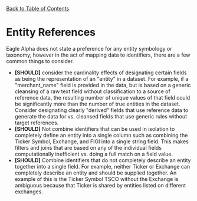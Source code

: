 [Back to Table of Contents](../README.md)
# Entity References

Eagle Alpha does not state a preference for any entity symbology or taxonomy, however in the act of mapping data to identifiers, there are a few common things to consider.

- __[SHOULD]__ consider the cardinality effects of designating certain fields as being the representation of an "entity" in a dataset. For example, if a "merchant_name" field is provided in the data, but is based on a generic cleansing of a raw text field without classification to a source of reference data, the resulting number of unique values of that field could be significantly more than the number of true entities in the dataset. Consider designating clearly "derived" fields that use reference data to generate the data for vs. cleansed fields that use generic rules without target references. 
- __[SHOULD]__ Not combine identifiers that can be used in isolation to completely define an entity into a single column such as combining the Ticker Symbol, Exchange, and FIGI into a single string field. This makes filters and joins that are based on any of the individual fields computationally inefficient vs. doing a full match on a field value. 
- __[SHOULD]__ Combine identifiers that do not completely describe an entity together into a single field. For example, neither Ticker or Exchange can completely describe an entity and should be supplied together. An example of this is the Ticker Symbol TSCO without the Exchange is ambiguous because that Ticker is shared by entities listed on different exchanges. 